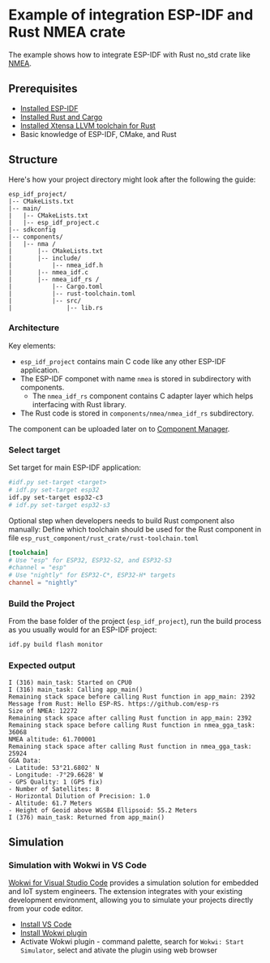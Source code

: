 # Example of integration ESP-IDF and Rust NMEA crate

The example shows how to integrate ESP-IDF with Rust no_std crate like [NMEA](https://crates.io/crates/nmea).

## Prerequisites

- [Installed ESP-IDF](https://docs.espressif.com/projects/esp-idf/en/latest/esp32/get-started/index.html#installation)
- [Installed Rust and Cargo](https://www.rust-lang.org/tools/install)
- [Installed Xtensa LLVM toolchain for Rust](https://esp-rs.github.io/book/installation/index.html)
- Basic knowledge of ESP-IDF, CMake, and Rust

## Structure

Here's how your project directory might look after the following the guide:

```
esp_idf_project/
|-- CMakeLists.txt
|-- main/
|   |-- CMakeLists.txt
|   |-- esp_idf_project.c
|-- sdkconfig
|-- components/
|   |-- nma /
|       |-- CMakeLists.txt
|       |-- include/
|           |-- nmea_idf.h
|       |-- nmea_idf.c
|       |-- nmea_idf_rs /
|           |-- Cargo.toml
|           |-- rust-toolchain.toml
|           |-- src/
|               |-- lib.rs
```

### Architecture

Key elements:
- `esp_idf_project` contains main C code like any other ESP-IDF application.
- The ESP-IDF componet with name `nmea` is stored in subdirectory with components.
  - The `nmea_idf_rs` component contains C adapter layer which helps interfacing with Rust library.
- The Rust code is stored in `components/nmea/nmea_idf_rs` subdirectory.

The component can be uploaded later on to [Component Manager](https://components.espressif.com/).


### Select target

Set target for main ESP-IDF application:

```bash
#idf.py set-target <target>
# idf.py set-target esp32
idf.py set-target esp32-c3
# idf.py set-target esp32-s3
```

Optional step when developers needs to build Rust component also manually:
Define which toolchain should be used for the Rust component in file `esp_rust_component/rust_crate/rust-toolchain.toml`

```toml
[toolchain]
# Use "esp" for ESP32, ESP32-S2, and ESP32-S3
#channel = "esp"
# Use "nightly" for ESP32-C*, ESP32-H* targets
channel = "nightly"
```

### Build the Project
From the base folder of the project (`esp_idf_project`), run the build process as you usually would for an ESP-IDF project:

```bash
idf.py build flash monitor
```

### Expected output

```
I (316) main_task: Started on CPU0
I (316) main_task: Calling app_main()
Remaining stack space before calling Rust function in app_main: 2392
Message from Rust: Hello ESP-RS. https://github.com/esp-rs
Size of NMEA: 12272
Remaining stack space after calling Rust function in app_main: 2392
Remaining stack space before calling Rust function in nmea_gga_task: 36068
NMEA altitude: 61.700001
Remaining stack space after calling Rust function in nmea_gga_task: 25924
GGA Data:
- Latitude: 53°21.6802' N
- Longitude: -7°29.6628' W
- GPS Quality: 1 (GPS fix)
- Number of Satellites: 8
- Horizontal Dilution of Precision: 1.0
- Altitude: 61.7 Meters
- Height of Geoid above WGS84 Ellipsoid: 55.2 Meters
I (376) main_task: Returned from app_main()
```

## Simulation

### Simulation with Wokwi in VS Code

[Wokwi for Visual Studio Code](https://docs.wokwi.com/vscode/getting-started) provides a simulation solution for embedded and IoT system engineers. The extension integrates with your existing development environment, allowing you to simulate your projects directly from your code editor.

- [Install VS Code](https://code.visualstudio.com/download)
- [Install Wokwi plugin](https://docs.wokwi.com/vscode/getting-started#installation)
- Activate Wokwi plugin - command palette, search for `Wokwi: Start Simulator`, select and ativate the plugin using web browser

